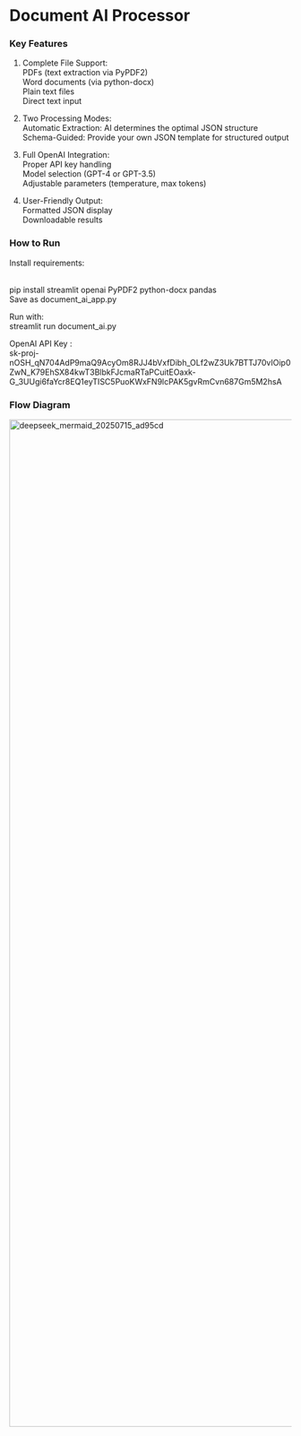 # Document AI Processor

### Key Features

1. Complete File Support:
  <br> PDFs (text extraction via PyPDF2)
  <br> Word documents (via python-docx)
  <br> Plain text files
  <br> Direct text input

2. Two Processing Modes:
  <br> Automatic Extraction: AI determines the optimal JSON structure
  <br> Schema-Guided: Provide your own JSON template for structured output

3. Full OpenAI Integration:
  <br> Proper API key handling
  <br> Model selection (GPT-4 or GPT-3.5)
  <br> Adjustable parameters (temperature, max tokens)

4. User-Friendly Output:
  <br> Formatted JSON display
  <br> Downloadable results

### How to Run
Install requirements:

  <br> pip install streamlit openai PyPDF2 python-docx pandas
  <br> Save as document_ai_app.py

Run with:
  <br> streamlit run document_ai.py

OpenAI API Key : 
  <br> 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


### Flow Diagram

<img width="1808" height="1798" alt="deepseek_mermaid_20250715_ad95cd" src="https://github.com/user-attachments/assets/9d9b86ef-625a-40d6-8eac-baf9ac91e232" />


